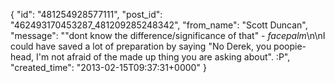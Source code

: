  {
   "id": "481254928577111",
   "post_id": "462493170453287_481209285248342",
   "from_name": "Scott Duncan",
   "message": "\"dont know the difference/significance of that\" - *facepalm*\n\nI could have saved a lot of preparation by saying \"No Derek, you poopie-head, I'm not afraid of the made up thing you are asking about\". :P",
   "created_time": "2013-02-15T09:37:31+0000"
 }
